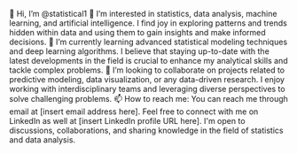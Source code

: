 👋 Hi, I’m @statistical1
👀 I’m interested in statistics, data analysis, machine learning, and artificial intelligence. I find joy in exploring patterns and trends hidden within data and using them to gain insights and make informed decisions.
🌱 I’m currently learning advanced statistical modeling techniques and deep learning algorithms. I believe that staying up-to-date with the latest developments in the field is crucial to enhance my analytical skills and tackle complex problems.
💞️ I’m looking to collaborate on projects related to predictive modeling, data visualization, or any data-driven research. I enjoy working with interdisciplinary teams and leveraging diverse perspectives to solve challenging problems.
📫 How to reach me: You can reach me through email at [insert email address here]. Feel free to connect with me on LinkedIn as well at [insert LinkedIn profile URL here]. I'm open to discussions, collaborations, and sharing knowledge in the field of statistics and data analysis.
